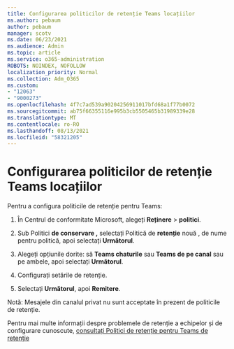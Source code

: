 ```yaml
---
title: Configurarea politicilor de retenție Teams locațiilor
ms.author: pebaum
author: pebaum
manager: scotv
ms.date: 06/23/2021
ms.audience: Admin
ms.topic: article
ms.service: o365-administration
ROBOTS: NOINDEX, NOFOLLOW
localization_priority: Normal
ms.collection: Adm_O365
ms.custom:
- "12063"
- "9000273"
ms.openlocfilehash: 4f7c7ad539a90204256911017bfd68a1f77b0072
ms.sourcegitcommit: ab75f66355116e995b3cb5505465b31989339e28
ms.translationtype: MT
ms.contentlocale: ro-RO
ms.lasthandoff: 08/13/2021
ms.locfileid: "58321205"
---
```

# <a name="configure-retention-policies-for-teams-locations"></a>Configurarea politicilor de retenție Teams locațiilor

Pentru a configura politicile de retenție pentru Teams:

1. În Centrul de conformitate Microsoft, alegeți **Reținere**  >  **politici**.

1. Sub Politici **de conservare ,** selectați Politică de **retenție** nouă , de nume pentru politică, apoi selectați **Următorul**.

1. Alegeți opțiunile dorite: să **Teams chaturile** sau **Teams de pe canal** sau pe ambele, apoi selectați **Următorul**.

1. Configurați setările de retenție. 

1. Selectați **Următorul**, apoi **Remitere**.

Notă: Mesajele din canalul privat nu sunt acceptate în prezent de politicile de retenție.

Pentru mai multe informații despre problemele de retenție a echipelor și de configurare cunoscute, [consultați Politici de retenție pentru Teams de retenție](https://docs.microsoft.com/microsoft-365/compliance/create-retention-policies#retention-policy-for-teams-locations)


